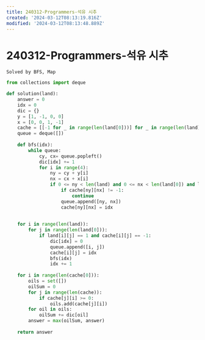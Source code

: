 ```yaml
---
title: 240312-Programmers-석유 시추
created: '2024-03-12T08:13:19.816Z'
modified: '2024-03-12T08:13:48.889Z'
---
```


# 240312-Programmers-석유 시추
```Solved by BFS, Map```

```python
from collections import deque

def solution(land):
    answer = 0
    idx = 0
    dic = {}
    y = [1, -1, 0, 0]
    x = [0, 0, 1, -1]
    cache = [[-1 for _ in range(len(land[0]))] for _ in range(len(land))]
    queue = deque([])
    
    def bfs(idx):
        while queue:
            cy, cx= queue.popleft()
            dic[idx] += 1
            for i in range(4):
                ny = cy + y[i]
                nx = cx + x[i]
                if 0 <= ny < len(land) and 0 <= nx < len(land[0]) and land[ny][nx] == 1:
                    if cache[ny][nx] != -1:
                        continue
                    queue.append([ny, nx])
                    cache[ny][nx] = idx
            
    
    for i in range(len(land)):
        for j in range(len(land[0])):
            if land[i][j] == 1 and cache[i][j] == -1:
                dic[idx] = 0
                queue.append([i, j])
                cache[i][j] = idx
                bfs(idx)
                idx += 1
    
    for i in range(len(cache[0])):
        oils = set([])
        oilSum = 0
        for j in range(len(cache)):
            if cache[j][i] >= 0:
                oils.add(cache[j][i])
        for oil in oils:
            oilSum += dic[oil]
        answer = max(oilSum, answer)
        
    return answer
```
